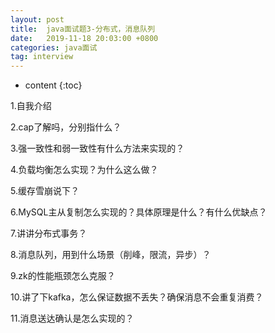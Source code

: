 ```yaml
---
layout: post
title:  java面试题3-分布式，消息队列
date:   2019-11-18 20:03:00 +0800
categories: java面试
tag: interview
---
```


* content
{:toc}


1.自我介绍

2.cap了解吗，分别指什么？

3.强一致性和弱一致性有什么方法来实现的？

4.负载均衡怎么实现？为什么这么做？

5.缓存雪崩说下？

6.MySQL主从复制怎么实现的？具体原理是什么？有什么优缺点？

7.讲讲分布式事务？

8.消息队列，用到什么场景（削峰，限流，异步）？

9.zk的性能瓶颈怎么克服？

10.讲了下kafka，怎么保证数据不丢失？确保消息不会重复消费？

11.消息送达确认是怎么实现的？

